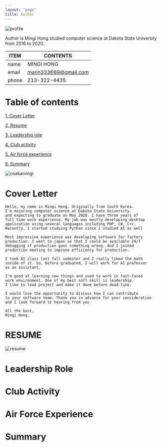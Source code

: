 ```yaml
---
layout: "page"
title: Author
---
```


![profile](/minglab/assets/profile.jpg)

Author is Mingi Hong studied computer science at Dakota State University from 2016 to 2020.

ITEM            | CONTENTS
--------------- | -------------
name            | MINGI HONG
email           | marin333669@gmail.com
phone           | 213-322-4435

# Table of contents
[1. Cover Letter](#cover_letter)

[2. Resume](#resume)

[3. Leadership role](#leadership-role)

[4. Club activity](#club-activity)

[5. Air force experience](#air-force-experience)

[6. Summary](#summary)

![osakamingi](/minglab/assets/OSAKA_MINGIHONG.jpeg)

# Cover Letter

```
Hello, my name is Mingi Hong. Originally from South Korea.
I'm majoring computer science at Dakota State University.
and expecting to graduate on May 2020. I have three years of
full time work experience. My job was mostly developing desktop
application using several languages including PHP, C#, C++.
Recently, I started studying Python since I studied AI as well

Most impressive experience was developing software for factory
production. I went to japan so that I could be available 24/7
debugging if production goes something wrong. And I joined 
production meeting to improve efficiency for production.

I took AI class last fall semester and I really liked the math
inside of it. So, before graduated, I will work for AI professor
as an assistant.

I'm good at learning new things and used to work in fast-faced
work environment. One of my best soft skill is leadership.
I like to lead project and make it done before dead-line.

I would love the opportunity to discuss how I can contribute
to your software team. Thank you in advance for your consideration
and I look forward to hearing from you

All the best,
Mingi Hong.
```

# RESUME
![resume](/minglab/assets/resume.png)

# Leadership Role

# Club Activity

# Air Force Experience

# Summary

